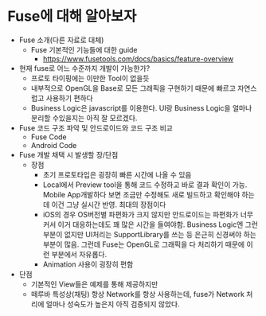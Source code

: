 # Fuse에 대해 알아보자

- Fuse 소개(다른 자료로 대체)
  - Fuse 기본적인 기능들에 대한 guide
    - https://www.fusetools.com/docs/basics/feature-overview
- 현재 fuse로 어느 수준까지 개발이 가능한가?
  - 프로토 타이핑에는 이만한 Tool이 없을듯
  - 내부적으로 OpenGL을 Base로 모든 그래픽을 구현하기 때문에 빠르고 자연스럽고 사용하기 편하다
  - Business Logic은 javascript를 이용한다. UI랑 Business Logic을 얼마나 분리할 수있을지는 아직 잘 모르겠다.
- Fuse 코드 구조 파악 및 안드로이드와 코드 구조 비교
  - Fuse Code
  - Android Code
- Fuse 개발 채택 시 발생할 장/단점
  - 장점
    - 초기 프로토타입은 굉장히 빠른 시간에 나올 수 있음
    - Local에서 Preview tool을 통해 코드 수정하고 바로 결과 확인이 가능. Mobile App개발하다 보면 조금만 수정해도 새로 빌드하고 확인해야 하는데 이건 그냥 실시간 반영. 최대의 장점이다
    - iOS의 경우 OS버전별 파편화가 크지 않지만 안드로이드는 파편화가 너무 커서 이거 대응하는데도 꽤 많은 시간을 들여야함. Business Logic엔 그런 부분이 없지만 UI처리는 SupportLibrary를 쓰는 등 은근히 신경써야 하는 부분이 많음. 그런데 Fuse는 OpenGL로 그래픽을 다 처리하기 때문에 이런 부분에서 자유롭다.
    - Animation 사용이 굉장히 편함
- 단점
  - 기본적인 View들은 예제를 통해 제공하지만
  - 떼루바 특성상(채팅) 항상 Network를 항상 사용하는데, fuse가 Network 처리에 얼마나 성숙도가 높은지 아직 검증되지 않았다.

